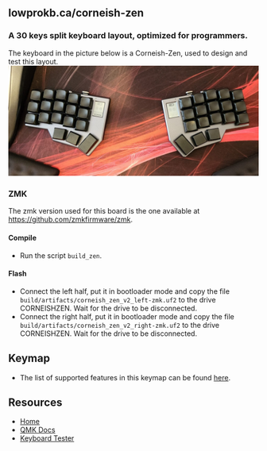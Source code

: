 ## lowprokb.ca/corneish-zen
### A 30 keys split keyboard layout, optimized for programmers.

The keyboard in the picture below is a Corneish-Zen, used to design and test this layout.
![img](../../../../../img/zen.png)

### ZMK

The zmk version used for this board is the one available at https://github.com/zmkfirmware/zmk.

#### Compile

- Run the script `build_zen`.

#### Flash

- Connect the left half, put it in bootloader mode and copy the file `build/artifacts/corneish_zen_v2_left-zmk.uf2` to the drive CORNEISHZEN. Wait for the drive to be disconnected.
- Connect the right half, put it in bootloader mode and copy the file `build/artifacts/corneish_zen_v2_right-zmk.uf2` to the drive CORNEISHZEN. Wait for the drive to be disconnected.

## Keymap

- The list of supported features in this keymap can be found [here](../../../config/rafaelromao/readme.md).

## Resources

- [Home](https://github.com/rafaelromao/keyboards)
- [QMK Docs](https://docs.qmk.fm)
- [Keyboard Tester](https://config.qmk.fm/#/test)
